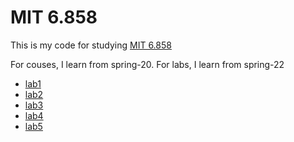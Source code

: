 # MIT 6.858

This is my code for studying [MIT 6.858](https://css.csail.mit.edu/6.858/)

For couses, I learn from spring-20. For labs, I learn from spring-22

+ [lab1](https://github.com/shejialuo/MIT_6.858-sp20/tree/lab1)
+ [lab2](https://github.com/shejialuo/MIT_6.858-sp20/tree/lab2)
+ [lab3](https://github.com/shejialuo/MIT_6.858-sp20/tree/lab3)
+ [lab4](https://github.com/shejialuo/MIT_6.858-sp20/tree/lab4)
+ [lab5](https://github.com/shejialuo/MIT_6.858-sp20/tree/lab5)
